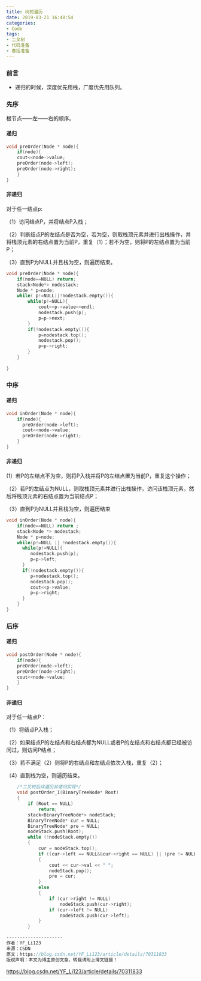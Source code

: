 ```yaml
---
title: 树的遍历
date: 2019-03-21 16:48:54
categories: 
- Code
tags:
- 二叉树
- 代码准备
- 春招准备
---
```

          
### 前言
- 递归的时候，深度优先用栈，广度优先用队列。

### 先序
根节点——左——右的顺序。
#### 递归
```c
void preOrder(Node * node){
	if(node){
	cout<<node->value;
	preOrder(node->left);
	preOrder(node->right);
    }
}
```
<!--more-->
#### 非递归
对于任一结点p:

（1）访问结点P，并将结点P入栈；

（2）判断结点P的左结点是否为空，若为空，则取栈顶元素并进行出栈操作，并将栈顶元素的右结点置为当前P，重复（1）；若不为空，则将P的左结点置为当前P；

（3）直到P为NULL并且栈为空，则遍历结束。
```c
void preOrder(Node * node){
    if(node==NULL) return;
    stack<Node*> nodestack;
    Node * p=node;
    while( p!=NULL||!nodestack.empty()){
        while(p!=NULL){
            cout<<p->value<<endl;
            nodestack.push(p);
            p=p->next;
        }
        if(!nodestack.empty()){
            p=nodestack.top();
            nodestack.pop();
            p=p->right;
        }
    }
	
}
```

### 中序
#### 递归
```c
void inOrder(Node * node){
	if(node){
	  preOrder(node->left);
	  cout<<node->value;
	  preOrder(node->right);
    }
}
```
#### 非递归
  (1）若P的左结点不为空，则将P入栈并将P的左结点置为当前P，重复这个操作；
 
 （2）若P的左结点为NULL，则取栈顶元素并进行出栈操作，访问该栈顶元素，然后将栈顶元素的右结点置为当前结点P；

 （3）直到P为NULL并且栈为空，则遍历结束

```c
void inOrder(Node * node){
	if(node==NULL) return ;
	stack<Node *> nodestack;
	Node * p=node;
	while(p!=NULL || !nodestack.empty()){
	  while(p!=NULL){
	     nodestack.push(p);
	     p=p->left;
	  }
	  if(!nodestack.empty()){
         p=nodestack.top();
         nodestack.pop();
         cout<<p->value;
         p=p->right;
	  }
    }
}

```
### 后序
#### 递归
```c
void postOrder(Node * node){
	if(node){
	preOrder(node->left);
	preOrder(node->right);
	cout<<node->value;
    }
}

```
#### 非递归
对于任一结点P：

（1）将结点P入栈；

（2）如果结点P的左结点和右结点都为NULL或者P的左结点和右结点都已经被访问过，则访问P结点；

（3）若不满足（2）则将P的右结点和左结点依次入栈，重复（2）；

（4）直到栈为空，则遍历结束。

```c
	/*二叉树后续遍历非递归实现*/
	void postOrder_1(BinaryTreeNode* Root)
	{
		if (Root == NULL)
			return;
		stack<BinaryTreeNode*> nodeStack;
		BinaryTreeNode* cur = NULL;
		BinaryTreeNode* pre = NULL;
		nodeStack.push(Root);
		while (!nodeStack.empty())
		{
			cur = nodeStack.top();
			if ((cur->left == NULL&&cur->right == NULL) || (pre != NULL && (pre == cur->left || pre == cur->right)))
			{
				cout << cur->val << " ";
				nodeStack.pop();
				pre = cur;
			}
			else
			{
				if (cur->right != NULL)
					nodeStack.push(cur->right);
				if (cur->left != NULL)
					nodeStack.push(cur->left);
			}
		}

--------------------- 
作者：YF_Li123 
来源：CSDN 
原文：https://blog.csdn.net/YF_Li123/article/details/70311833 
版权声明：本文为博主原创文章，转载请附上博文链接！
```


https://blog.csdn.net/YF_Li123/article/details/70311833